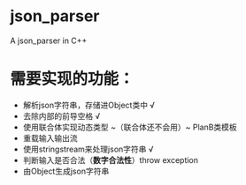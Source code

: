 # json_parser
A json_parser in C++
# 需要实现的功能：
- 解析json字符串，存储进Object类中 √
- 去除内部的前导空格 √
- 使用联合体实现动态类型 ~（联合体还不会用）~ PlanB类模板
- 重载输入输出流
- 使用stringstream来处理json字符串 √
- 判断输入是否合法（**数字合法性**）throw exception
- 由Object生成json字符串